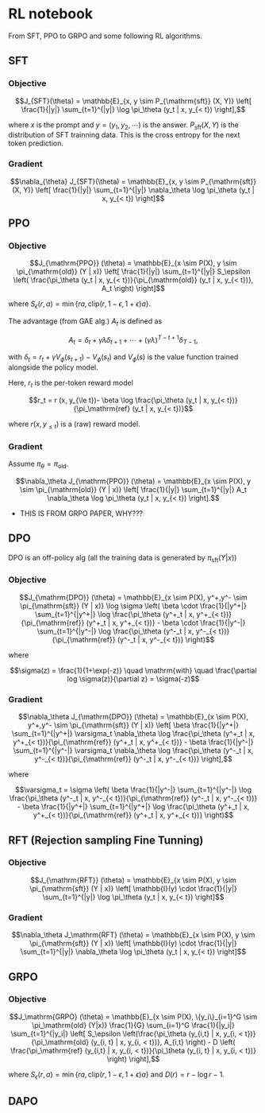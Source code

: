 # RL notebook

From SFT, PPO to GRPO and some following RL algorithms.

## SFT

### Objective

```math
J_{SFT}(\theta) = \mathbb{E}_{x, y \sim P_{\mathrm{sft}} (X, Y)} \left[ \frac{1}{|y|} \sum_{t=1}^{|y|} \log \pi_\theta (y_t | x, y_{< t}) \right],
```
where $`x`$ is the prompt and $`y = (y_1, y_2, \cdots)`$ is the answer. $`P_{\mathrm{sft}} (X, Y)`$ is the distribution of SFT trainning data. This is the cross entropy for the next token prediction.

### Gradient

```math
\nabla_{\theta} J_{SFT}(\theta) = \mathbb{E}_{x, y \sim P_{\mathrm{sft}} (X, Y)} \left[ \frac{1}{|y|} \sum_{t=1}^{|y|} \nabla_\theta \log \pi_\theta (y_t | x, y_{< t}) \right]
```

## PPO

### Objective

```math
J_{\mathrm{PPO}} (\theta) = \mathbb{E}_{x \sim P(X), y \sim \pi_{\mathrm{old}} (Y | x)} \left[
  \frac{1}{|y|} \sum_{t=1}^{|y|} S_\epsilon \left( \frac{\pi_\theta (y_t | x, y_{< t})}{\pi_{\mathrm{old}} (y_t | x, y_{< t})}, A_t \right)
\right]
```
where  $`S_\epsilon(r, a) = \min \{ra, \mathrm{clip}(r, 1-\epsilon, 1+\epsilon) a \}`$.

The advantage (from GAE alg.) $`A_t`$ is defined as

```math
A_t = \delta_t + \gamma \lambda \delta_{t+1} + \cdots + (\gamma \lambda)^{T-t+1} \delta_{T-1},
```
with $`\delta_t = r_t + \gamma V_\phi(s_{t+1}) - V_\phi (s_t)`$ and $`V_\phi (s)`$ is the value function trained alongside the policy model. 

Here, $`r_t`$ is the per-token reward model

```math
r_t = r (x, y_{\le t})- \beta \log \frac{\pi_\theta (y_t | x, y_{< t})}{\pi_\mathrm{ref} (y_t | x, y_{< t})}
```
where $`r(x,y_{\le t})`$ is a (raw) reward model.


### Gradient

Assume $`\pi_\theta = \pi_\mathrm{old}`$.
```math
\nabla_\theta J_{\mathrm{PPO}} (\theta) = \mathbb{E}_{x \sim P(X), y \sim \pi_{\mathrm{old}} (Y | x)} \left[
  \frac{1}{|y|} \sum_{t=1}^{|y|} 
    A_t \nabla_\theta \log \pi_\theta (y_t | x, y_{< t})
\right].
```
* THIS IS FROM GRPO PAPER, WHY???

## DPO

DPO is an off-policy alg (all the training data is generated by $`\pi_{\mathrm{sft}} (Y | x)`$)

### Objective

```math
J_{\mathrm{DPO}} (\theta) = \mathbb{E}_{x \sim P(X), y^+,y^- \sim \pi_{\mathrm{sft}} (Y | x)} 
   \log \sigma \left(
      \beta \cdot \frac{1}{|y^+|} \sum_{t=1}^{|y^+|} \log \frac{\pi_\theta (y^+_t | x, y^+_{< t})}{\pi_{\mathrm{ref}} (y^+_t | x, y^+_{< t})} -
      \beta \cdot \frac{1}{|y^-|} \sum_{t=1}^{|y^-|} \log \frac{\pi_\theta (y^-_t | x, y^-_{< t})}{\pi_{\mathrm{ref}} (y^-_t | x, y^-_{< t})}
  \right)
```
where 

```math
\sigma(z) = \frac{1}{1+\exp(-z)} \quad \mathrm{with} \quad \frac{\partial log \sigma(z)}{\partial z} = \sigma(-z)
```

### Gradient

```math
\nabla_\theta J_{\mathrm{DPO}} (\theta) = \mathbb{E}_{x \sim P(X), y^+,y^- \sim \pi_{\mathrm{sft}} (Y | x)}
\left[
  \beta \frac{1}{|y^+|} \sum_{t=1}^{|y^+|} \varsigma_t \nabla_\theta \log \frac{\pi_\theta (y^+_t | x, y^+_{< t})}{\pi_{\mathrm{ref}} (y^+_t | x, y^+_{< t})} -
  \beta \frac{1}{|y^-|} \sum_{t=1}^{|y^-|} \varsigma_t \nabla_\theta \log \frac{\pi_\theta (y^-_t | x, y^-_{< t})}{\pi_{\mathrm{ref}} (y^-_t | x, y^-_{< t})}
\right],
```
where
```math
\varsigma_t = \sigma \left(
  \beta \frac{1}{|y^-|} \sum_{t=1}^{|y^-|} \log \frac{\pi_\theta (y^-_t | x, y^-_{< t})}{\pi_{\mathrm{ref}} (y^-_t | x, y^-_{< t})} -
  \beta \frac{1}{|y^+|} \sum_{t=1}^{|y^+|} \log \frac{\pi_\theta (y^+_t | x, y^+_{< t})}{\pi_{\mathrm{ref}} (y^+_t | x, y^+_{< t})}
\right)
```

## RFT (Rejection sampling Fine Tunning)

### Objective

```math
J_{\mathrm{RFT}} (\theta) = \mathbb{E}_{x \sim P(X), y \sim \pi_{\mathrm{sft}} (Y | x)} \left[
  \mathbb{I}(y) \cdot \frac{1}{|y|} \sum_{t=1}^{|y|}  \log \pi_\theta (y_t | x, y_{< t})
\right]
```

### Gradient

```math
\nabla_\theta J_\mathrm{RFT} (\theta) = \mathbb{E}_{x \sim P(X), y \sim \pi_{\mathrm{sft}} (Y | x)} \left[
  \mathbb{I}(y) \cdot \frac{1}{|y|} \sum_{t=1}^{|y|}  \nabla_\theta \log \pi_\theta (y_t | x, y_{< t})
\right]
```

## GRPO

### Objective

```math
J_\mathrm{GRPO} (\theta) = \mathbb{E}_{x \sim P(X), \{y_i\}_{i=1}^G \sim \pi_\mathrm{old} (Y|x)}
\frac{1}{G} \sum_{i=1}^G \frac{1}{|y_i|} \sum_{t=1}^{|y_i|}
\left[
  S_\epsilon \left(\frac{\pi_\theta (y_{i,t} | x, y_{i, < t})}{\pi_\mathrm{old} (y_{i, t} | x, y_{i, < t})}, A_{i,t} \right)
  - D \left( \frac{\pi_\mathrm{ref} (y_{i,t} | x, y_{i, < t})}{\pi_\theta (y_{i, t} | x, y_{i, < t})} \right)
\right],
```
where $`S_\epsilon(r, a) = \min \{ra, \mathrm{clip}(r, 1-\epsilon, 1+\epsilon) a\}`$ and $`D(r) = r - \log r -1`$.

## DAPO
